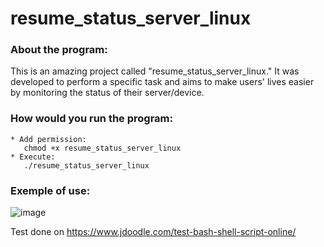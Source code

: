 # resume_status_server_linux

<h3>About the program:</h3>
This is an amazing project called "resume_status_server_linux." It was developed to perform a specific task and aims to make users' lives easier by monitoring the status of their server/device.


<h3>How would you run the program:</h3>

    * Add permission:
       chmod +x resume_status_server_linux
    * Execute:
       ./resume_status_server_linux

<h3>Exemple of use:</h3>

![image](https://github.com/gabflag/resume_status_server_linux/assets/95552879/8cc01e7b-69a7-484b-889d-f72776204333)

Test done on https://www.jdoodle.com/test-bash-shell-script-online/

